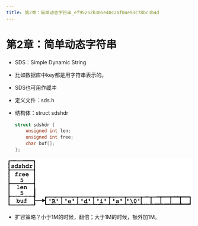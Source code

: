 ```yaml
---
title: 第2章：简单动态字符串_ef95252b305e40c2af04e93c78bc3b4d
---
```


# 第2章：简单动态字符串

- SDS：Simple Dynamic String
- 比如数据库中key都是用字符串表示的。
- SDS也可用作缓冲
- 定义文件：sds.h
- 结构体：struct sdshdr
    
    ```c
    struct sdshdr {
        unsigned int len;
        unsigned int free;
        char buf[];
    };
    ```
    

![2022-05-02_11-23-41](assets/2022-05-02_11-23-41.png)

- 扩容策略？小于1M的时候，翻倍；大于1M的时候，额外加1M。